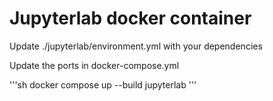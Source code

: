 # Jupyterlab docker container

Update ./jupyterlab/environment.yml with your dependencies

Update the ports in docker-compose.yml

'''sh
docker compose up --build jupyterlab
'''
